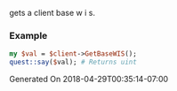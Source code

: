gets a client base w i s.
### Example

```perl
my $val = $client->GetBaseWIS();
quest::say($val); # Returns uint
```


Generated On 2018-04-29T00:35:14-07:00